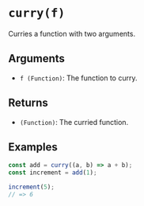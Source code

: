 # `curry(f)`

Curries a function with two arguments.

## Arguments

* `f (Function)`: The function to curry.

## Returns

* `(Function)`: The curried function.

## Examples

```javascript
const add = curry((a, b) => a + b);
const increment = add(1);

increment(5);
// => 6
```

